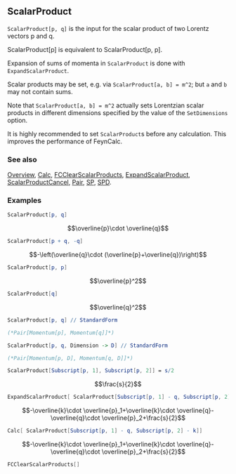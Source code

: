 ## ScalarProduct

`ScalarProduct[p, q]`  is the input for the scalar product of two Lorentz vectors p and q.

ScalarProduct[p] is equivalent to ScalarProduct[p, p].

Expansion of sums of momenta in `ScalarProduct` is done with `ExpandScalarProduct`.

Scalar products may be set, e.g. via `ScalarProduct[a, b] = m^2`; but `a` and `b` may not contain sums.

Note that `ScalarProduct[a, b] = m^2` actually sets Lorentzian scalar products in different dimensions specified by the value of the `SetDimensions` option.

It is highly recommended to set `ScalarProduct`s before any calculation. This improves the performance of FeynCalc.

### See also

[Overview](Extra/FeynCalc.md), [Calc](Calc.md), [FCClearScalarProducts](FCClearScalarProducts.md), [ExpandScalarProduct](ExpandScalarProduct.md), [ScalarProductCancel](ScalarProductCancel.md), [Pair](Pair.md), [SP](SP.md), [SPD](SPD.md).

### Examples

```mathematica
ScalarProduct[p, q]
```

$$\overline{p}\cdot \overline{q}$$

```mathematica
ScalarProduct[p + q, -q]
```

$$-\left(\overline{q}\cdot (\overline{p}+\overline{q})\right)$$

```mathematica
ScalarProduct[p, p]
```

$$\overline{p}^2$$

```mathematica
ScalarProduct[q]
```

$$\overline{q}^2$$

```mathematica
ScalarProduct[p, q] // StandardForm

(*Pair[Momentum[p], Momentum[q]]*)
```

```mathematica
ScalarProduct[p, q, Dimension -> D] // StandardForm

(*Pair[Momentum[p, D], Momentum[q, D]]*)
```

```mathematica
ScalarProduct[Subscript[p, 1], Subscript[p, 2]] = s/2
```

$$\frac{s}{2}$$

```mathematica
ExpandScalarProduct[ ScalarProduct[Subscript[p, 1] - q, Subscript[p, 2] - k]]
```

$$-\overline{k}\cdot \overline{p}_1+\overline{k}\cdot \overline{q}-\overline{q}\cdot \overline{p}_2+\frac{s}{2}$$

```mathematica
Calc[ ScalarProduct[Subscript[p, 1] - q, Subscript[p, 2] - k]]
```

$$-\overline{k}\cdot \overline{p}_1+\overline{k}\cdot \overline{q}-\overline{q}\cdot \overline{p}_2+\frac{s}{2}$$

```mathematica
FCClearScalarProducts[]
```